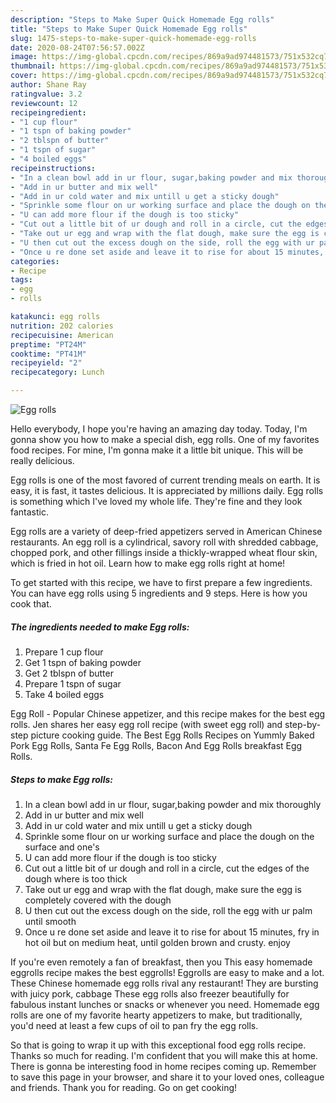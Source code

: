 ```yaml
---
description: "Steps to Make Super Quick Homemade Egg rolls"
title: "Steps to Make Super Quick Homemade Egg rolls"
slug: 1475-steps-to-make-super-quick-homemade-egg-rolls
date: 2020-08-24T07:56:57.002Z
image: https://img-global.cpcdn.com/recipes/869a9ad974481573/751x532cq70/egg-rolls-recipe-main-photo.jpg
thumbnail: https://img-global.cpcdn.com/recipes/869a9ad974481573/751x532cq70/egg-rolls-recipe-main-photo.jpg
cover: https://img-global.cpcdn.com/recipes/869a9ad974481573/751x532cq70/egg-rolls-recipe-main-photo.jpg
author: Shane Ray
ratingvalue: 3.2
reviewcount: 12
recipeingredient:
- "1 cup flour"
- "1 tspn of baking powder"
- "2 tblspn of butter"
- "1 tspn of sugar"
- "4 boiled eggs"
recipeinstructions:
- "In a clean bowl add in ur flour, sugar,baking powder and mix thoroughly"
- "Add in ur butter and mix well"
- "Add in ur cold water and mix untill u get a sticky dough"
- "Sprinkle some flour on ur working surface and place the dough on the surface and one&#39;s"
- "U can add more flour if the dough is too sticky"
- "Cut out a little bit of ur dough and roll in a circle, cut the edges of the dough where is too thick"
- "Take out ur egg and wrap with the flat dough, make sure the egg is completely covered with the dough"
- "U then cut out the excess dough on the side, roll the egg with ur palm until smooth"
- "Once u re done set aside and leave it to rise for about 15 minutes, fry in hot oil but on medium heat, until golden brown and crusty. enjoy"
categories:
- Recipe
tags:
- egg
- rolls

katakunci: egg rolls 
nutrition: 202 calories
recipecuisine: American
preptime: "PT24M"
cooktime: "PT41M"
recipeyield: "2"
recipecategory: Lunch

---
```



![Egg rolls](https://img-global.cpcdn.com/recipes/869a9ad974481573/751x532cq70/egg-rolls-recipe-main-photo.jpg)

Hello everybody, I hope you're having an amazing day today. Today, I'm gonna show you how to make a special dish, egg rolls. One of my favorites food recipes. For mine, I'm gonna make it a little bit unique. This will be really delicious.

Egg rolls is one of the most favored of current trending meals on earth. It is easy, it is fast, it tastes delicious. It is appreciated by millions daily. Egg rolls is something which I've loved my whole life. They're fine and they look fantastic.

Egg rolls are a variety of deep-fried appetizers served in American Chinese restaurants. An egg roll is a cylindrical, savory roll with shredded cabbage, chopped pork, and other fillings inside a thickly-wrapped wheat flour skin, which is fried in hot oil. Learn how to make egg rolls right at home!


To get started with this recipe, we have to first prepare a few ingredients. You can have egg rolls using 5 ingredients and 9 steps. Here is how you cook that.

<!--inarticleads1-->

##### The ingredients needed to make Egg rolls:

1. Prepare 1 cup flour
1. Get 1 tspn of baking powder
1. Get 2 tblspn of butter
1. Prepare 1 tspn of sugar
1. Take 4 boiled eggs


Egg Roll - Popular Chinese appetizer, and this recipe makes for the best egg rolls. Jen shares her easy egg roll recipe (with sweet egg roll) and step-by-step picture cooking guide. The Best Egg Rolls Recipes on Yummly Baked Pork Egg Rolls, Santa Fe Egg Rolls, Bacon And Egg Rolls breakfast Egg Rolls. 

<!--inarticleads2-->

##### Steps to make Egg rolls:

1. In a clean bowl add in ur flour, sugar,baking powder and mix thoroughly
1. Add in ur butter and mix well
1. Add in ur cold water and mix untill u get a sticky dough
1. Sprinkle some flour on ur working surface and place the dough on the surface and one&#39;s
1. U can add more flour if the dough is too sticky
1. Cut out a little bit of ur dough and roll in a circle, cut the edges of the dough where is too thick
1. Take out ur egg and wrap with the flat dough, make sure the egg is completely covered with the dough
1. U then cut out the excess dough on the side, roll the egg with ur palm until smooth
1. Once u re done set aside and leave it to rise for about 15 minutes, fry in hot oil but on medium heat, until golden brown and crusty. enjoy


If you&#39;re even remotely a fan of breakfast, then you This easy homemade eggrolls recipe makes the best eggrolls! Eggrolls are easy to make and a lot. These Chinese homemade egg rolls rival any restaurant! They are bursting with juicy pork, cabbage These egg rolls also freezer beautifully for fabulous instant lunches or snacks or whenever you need. Homemade egg rolls are one of my favorite hearty appetizers to make, but traditionally, you&#39;d need at least a few cups of oil to pan fry the egg rolls. 

So that is going to wrap it up with this exceptional food egg rolls recipe. Thanks so much for reading. I'm confident that you will make this at home. There is gonna be interesting food in home recipes coming up. Remember to save this page in your browser, and share it to your loved ones, colleague and friends. Thank you for reading. Go on get cooking!
